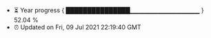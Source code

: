 - ⏳ Year progress { ███████████████▁▁▁▁▁▁▁▁▁▁▁▁▁▁▁ } 52.04 %
- ⏰ Updated on Fri, 09 Jul 2021 22:19:40 GMT

